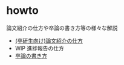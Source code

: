 # howto

論文紹介の仕方や卒論の書き方等の様々な解説

- [(卒研生向け)論文紹介の仕方](論文紹介の仕方.pdf)
- WIP 進捗報告の仕方
- [卒論の書き方](卒論の書き方.pdf)


